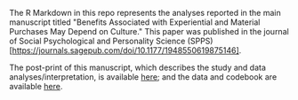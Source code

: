 The R Markdown in this repo represents the analyses reported in the main manuscript titled "Benefits Associated with Experiential and Material Purchases May Depend on Culture." This paper was published in the journal of Social Psychological and Personality Science (SPPS)[https://journals.sagepub.com/doi/10.1177/1948550619875146].

The post-print of this manuscript, which describes the study and data analyses/interpretation, is available [here](https://osf.io/gtz8f/); and the data and codebook are available [here](https://osf.io/n39gj/). 
